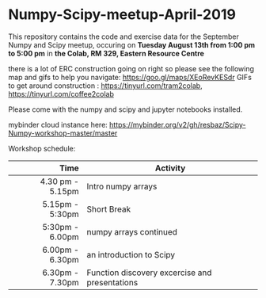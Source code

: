 # Numpy-Scipy-meetup-April-2019

This repository contains the code and exercise data for the September Numpy and Scipy meetup, occuring on **Tuesday August 13th from 1:00 pm to 5:00 pm** in **the Colab, RM 329, Eastern Resource Centre**

there is a lot of ERC construction going on right so please see the following map and gifs to help you navigate: https://goo.gl/maps/XEoRevKESdr GIFs to get around construction : https://tinyurl.com/tram2colab, https://tinyurl.com/coffee2colab

Please come with the numpy and scipy and jupyter notebooks installed.


mybinder cloud instance here:
https://mybinder.org/v2/gh/resbaz/Scipy-Numpy-workshop-master/master



Workshop schedule:

|Time| Activity|
|---:|---|
|4.30 pm - 5.15pm|Intro numpy arrays|
|5.15pm - 5:30pm|Short Break|
|5:30pm - 6.00pm|numpy arrays continued|
|6.00pm - 6.30pm|an introduction to Scipy|
|6.30pm - 7.30pm|Function discovery excercise and presentations|
